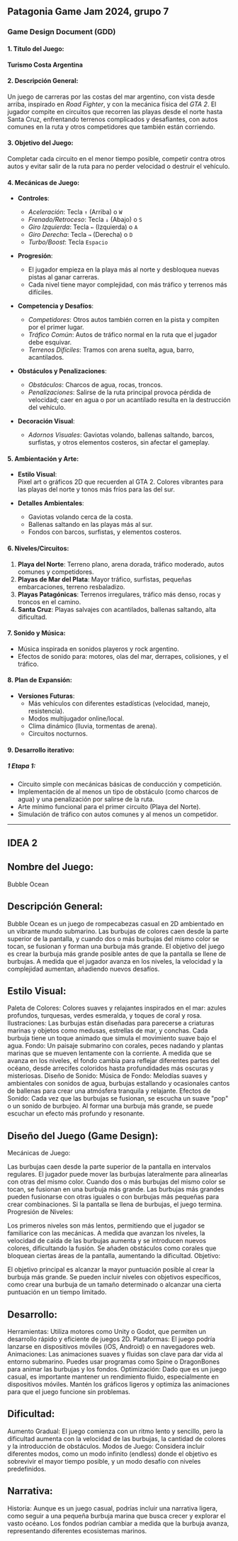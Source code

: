 ## Patagonia Game Jam 2024, grupo 7

### Game Design Document (GDD)

#### 1. **Título del Juego**:  
**Turismo Costa Argentina**

#### 2. **Descripción General**:  
Un juego de carreras por las costas del mar argentino, con vista desde arriba, inspirado en *Road Fighter*, y con la mecánica física del *GTA 2*. El jugador compite en circuitos que recorren las playas desde el norte hasta Santa Cruz, enfrentando terrenos complicados y desafiantes, con autos comunes en la ruta y otros competidores que también están corriendo.

#### 3. **Objetivo del Juego**:  
Completar cada circuito en el menor tiempo posible, competir contra otros autos y evitar salir de la ruta para no perder velocidad o destruir el vehículo.

#### 4. **Mecánicas de Juego**:

- **Controles**:  
  - *Aceleración*: Tecla `↑` (Arriba) o `W`  
  - *Frenado/Retroceso*: Tecla `↓` (Abajo) o `S`  
  - *Giro Izquierda*: Tecla `←` (Izquierda) o `A`  
  - *Giro Derecha*: Tecla `→` (Derecha) o `D`  
  - *Turbo/Boost*: Tecla `Espacio`

- **Progresión**:  
  - El jugador empieza en la playa más al norte y desbloquea nuevas pistas al ganar carreras.
  - Cada nivel tiene mayor complejidad, con más tráfico y terrenos más difíciles.

- **Competencia y Desafíos**:  
  - *Competidores*: Otros autos también corren en la pista y compiten por el primer lugar.
  - *Tráfico Común*: Autos de tráfico normal en la ruta que el jugador debe esquivar.
  - *Terrenos Difíciles*: Tramos con arena suelta, agua, barro, acantilados.

- **Obstáculos y Penalizaciones**:  
  - *Obstáculos*: Charcos de agua, rocas, troncos.
  - *Penalizaciones*: Salirse de la ruta principal provoca pérdida de velocidad; caer en agua o por un acantilado resulta en la destrucción del vehículo.

- **Decoración Visual**:  
  - *Adornos Visuales*: Gaviotas volando, ballenas saltando, barcos, surfistas, y otros elementos costeros, sin afectar el gameplay.

#### 5. **Ambientación y Arte**:

- **Estilo Visual**:  
  Pixel art o gráficos 2D que recuerden al GTA 2. Colores vibrantes para las playas del norte y tonos más fríos para las del sur.
  
- **Detalles Ambientales**:  
  - Gaviotas volando cerca de la costa.
  - Ballenas saltando en las playas más al sur.
  - Fondos con barcos, surfistas, y elementos costeros.

#### 6. **Niveles/Circuitos**:

1. **Playa del Norte**: Terreno plano, arena dorada, tráfico moderado, autos comunes y competidores.
2. **Playas de Mar del Plata**: Mayor tráfico, surfistas, pequeñas embarcaciones, terreno resbaladizo.
3. **Playas Patagónicas**: Terrenos irregulares, tráfico más denso, rocas y troncos en el camino.
4. **Santa Cruz**: Playas salvajes con acantilados, ballenas saltando, alta dificultad.

#### 7. **Sonido y Música**:

- Música inspirada en sonidos playeros y rock argentino.
- Efectos de sonido para: motores, olas del mar, derrapes, colisiones, y el tráfico.

#### 8. **Plan de Expansión**:

- **Versiones Futuras**:  
  - Más vehículos con diferentes estadísticas (velocidad, manejo, resistencia).
  - Modos multijugador online/local.
  - Clima dinámico (lluvia, tormentas de arena).
  - Circuitos nocturnos.

#### 9. **Desarrollo iterativo**:

##### 1 **Etapa 1**:
- Circuito simple con mecánicas básicas de conducción y competición.
- Implementación de al menos un tipo de obstáculo (como charcos de agua) y una penalización por salirse de la ruta.
- Arte mínimo funcional para el primer circuito (Playa del Norte).
- Simulación de tráfico con autos comunes y al menos un competidor.


---------------------------------------------------------------------------------------------------------------------------------------------------------------------------------
## IDEA 2

## Nombre del Juego:
Bubble Ocean

## Descripción General:
Bubble Ocean es un juego de rompecabezas casual en 2D ambientado en un vibrante mundo submarino. Las burbujas de colores caen desde la parte superior de la pantalla, y cuando dos o más burbujas del mismo color se tocan, se fusionan y forman una burbuja más grande. El objetivo del juego es crear la burbuja más grande posible antes de que la pantalla se llene de burbujas. A medida que el jugador avanza en los niveles, la velocidad y la complejidad aumentan, añadiendo nuevos desafíos.

## Estilo Visual:
Paleta de Colores: Colores suaves y relajantes inspirados en el mar: azules profundos, turquesas, verdes esmeralda, y toques de coral y rosa.
Ilustraciones: Las burbujas están diseñadas para parecerse a criaturas marinas y objetos como medusas, estrellas de mar, y conchas. Cada burbuja tiene un toque animado que simula el movimiento suave bajo el agua.
Fondo: Un paisaje submarino con corales, peces nadando y plantas marinas que se mueven lentamente con la corriente. A medida que se avanza en los niveles, el fondo cambia para reflejar diferentes partes del océano, desde arrecifes coloridos hasta profundidades más oscuras y misteriosas.
Diseño de Sonido:
Música de Fondo: Melodías suaves y ambientales con sonidos de agua, burbujas estallando y ocasionales cantos de ballenas para crear una atmósfera tranquila y relajante.
Efectos de Sonido: Cada vez que las burbujas se fusionan, se escucha un suave "pop" o un sonido de burbujeo. Al formar una burbuja más grande, se puede escuchar un efecto más profundo y resonante.

## Diseño del Juego (Game Design):
Mecánicas de Juego:

Las burbujas caen desde la parte superior de la pantalla en intervalos regulares.
El jugador puede mover las burbujas lateralmente para alinearlas con otras del mismo color.
Cuando dos o más burbujas del mismo color se tocan, se fusionan en una burbuja más grande.
Las burbujas más grandes pueden fusionarse con otras iguales o con burbujas más pequeñas para crear combinaciones.
Si la pantalla se llena de burbujas, el juego termina.
Progresión de Niveles:

Los primeros niveles son más lentos, permitiendo que el jugador se familiarice con las mecánicas.
A medida que avanzan los niveles, la velocidad de caída de las burbujas aumenta y se introducen nuevos colores, dificultando la fusión.
Se añaden obstáculos como corales que bloquean ciertas áreas de la pantalla, aumentando la dificultad.
Objetivo:

El objetivo principal es alcanzar la mayor puntuación posible al crear la burbuja más grande.
Se pueden incluir niveles con objetivos específicos, como crear una burbuja de un tamaño determinado o alcanzar una cierta puntuación en un tiempo limitado.

## Desarrollo:
Herramientas: Utiliza motores como Unity o Godot, que permiten un desarrollo rápido y eficiente de juegos 2D.
Plataformas: El juego podría lanzarse en dispositivos móviles (iOS, Android) o en navegadores web.
Animaciones: Las animaciones suaves y fluidas son clave para dar vida al entorno submarino. Puedes usar programas como Spine o DragonBones para animar las burbujas y los fondos.
Optimización: Dado que es un juego casual, es importante mantener un rendimiento fluido, especialmente en dispositivos móviles. Mantén los gráficos ligeros y optimiza las animaciones para que el juego funcione sin problemas.

## Dificultad:
Aumento Gradual: El juego comienza con un ritmo lento y sencillo, pero la dificultad aumenta con la velocidad de las burbujas, la cantidad de colores y la introducción de obstáculos.
Modos de Juego: Considera incluir diferentes modos, como un modo infinito (endless) donde el objetivo es sobrevivir el mayor tiempo posible, y un modo desafío con niveles predefinidos.

## Narrativa:
Historia: Aunque es un juego casual, podrías incluir una narrativa ligera, como seguir a una pequeña burbuja marina que busca crecer y explorar el vasto océano. Los fondos podrían cambiar a medida que la burbuja avanza, representando diferentes ecosistemas marinos.
